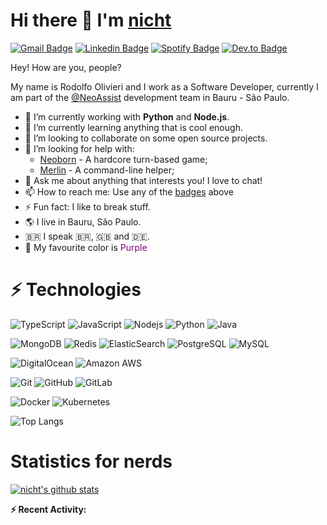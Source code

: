 # Hi there 👋 I'm [nicht](https://nicht.rocks)
[![Gmail Badge](https://img.shields.io/badge/-rodolfo.olivieri3@gmail.com-c14438?style=for-the-badge&logo=Gmail&logoColor=white)](mailto:rodolfo.olivieri3@gmail.com "Connect via Email")
[![Linkedin Badge](https://img.shields.io/badge/-Rodolfo%20Olivieri-0072b1?style=for-the-badge&logo=Linkedin&logoColor=white)](https://www.linkedin.com/in/rodolfoolivieri/ "Connect on LinkedIn")
[![Spotify Badge](https://img.shields.io/badge/-Spotify-1DB954?style=for-the-badge&logo=Spotify&logoColor=white)](https://open.spotify.com/user/22ydzsykc57ailqsqbn4ycwsq)
[![Dev.to Badge](https://img.shields.io/badge/DEV.TO-%230A0A0A.svg?style=for-the-badge&logo=dev-to&logoColor=white)](https://dev.to/nicht)


Hey! How are you, people?

My name is Rodolfo Olivieri and I work as a Software Developer, currently I am part of the [@NeoAssist](https://github.com/NeoAssist) development team in Bauru - São Paulo.

- 🔭 I’m currently working with **Python** and **Node.js**.
- 🌱 I’m currently learning anything that is cool enough.
- 👯 I’m looking to collaborate on some open source projects.
- 🤔 I’m looking for help with:
    * [Neoborn](https://github.com/neoborn-io) - A hardcore turn-based game;
    * [Merlin](https://github.com/nicht/merlin) - A command-line helper;
- 💬 Ask me about anything that interests you! I love to chat!
- 📫 How to reach me: Use any of the [badges](#hi-there--im-nicht) above
- ⚡ Fun fact: I like to break stuff. 
- 🌎 I live in Bauru, São Paulo.
- 🇧🇷 I speak 🇧🇷, 🇬🇧 and 🇩🇪.
- 🌈 My favourite color is <span style="color: purple">Purple</span>


# ⚡ Technologies

![TypeScript](https://img.shields.io/badge/-TypeScript-purple?style=for-the-badge&logo=typescript)
![JavaScript](https://img.shields.io/badge/-JavaScript-purple?style=for-the-badge&logo=javascript)
![Nodejs](https://img.shields.io/badge/-Nodejs-purple?style=for-the-badge&logo=Node.js)
![Python](https://img.shields.io/badge/-Python-purple?style=for-the-badge&logo=Python)
![Java](https://img.shields.io/badge/-java-purple?style=for-the-badge&logo=java)

![MongoDB](https://img.shields.io/badge/-MongoDB-purple?style=for-the-badge&logo=mongodb)
![Redis](https://img.shields.io/badge/-Redis-purple?style=for-the-badge&logo=Redis)
![ElasticSearch](https://img.shields.io/badge/-ElasticSearch-purple?style=for-the-badge&logo=elasticsearch)
![PostgreSQL](https://img.shields.io/badge/-PostgreSQL-purple?style=for-the-badge&logo=postgresql)
![MySQL](https://img.shields.io/badge/-MySQL-purple?style=for-the-badge&logo=mysql)

![DigitalOcean](https://img.shields.io/badge/-Digital%20Ocean-purple?style=for-the-badge&logo=digitalocean)
![Amazon AWS](https://img.shields.io/badge/Amazon%20AWS-purple?style=for-the-badge&logo=amazon-aws)

![Git](https://img.shields.io/badge/-Git-purple?style=for-the-badge&logo=git)
![GitHub](https://img.shields.io/badge/-GitHub-purple?style=for-the-badge&logo=github)
![GitLab](https://img.shields.io/badge/-GitLab-purple?style=for-the-badge&logo=gitlab)

![Docker](https://img.shields.io/badge/-Docker-purple?style=for-the-badge&logo=docker)
![Kubernetes](https://img.shields.io/badge/-Kubernetes-purple?style=for-the-badge&logo=kubernetes)

![Top Langs](https://github-readme-stats.vercel.app/api/top-langs/?username=nicht&hide=TeX&layout=compact&theme=nightowl)  

# Statistics for nerds

[![nicht's github stats](https://github-readme-stats.vercel.app/api?username=nicht&show_icons=true&theme=nightowl&include_all_commits=true)](https://github.com/anuraghazra/github-readme-stats)


**:zap: Recent Activity:**

<!--START_SECTION:activity-->

<!--END_SECTION:activity-->

<!--START_SECTION:waka-->

<!--END_SECTION:waka-->